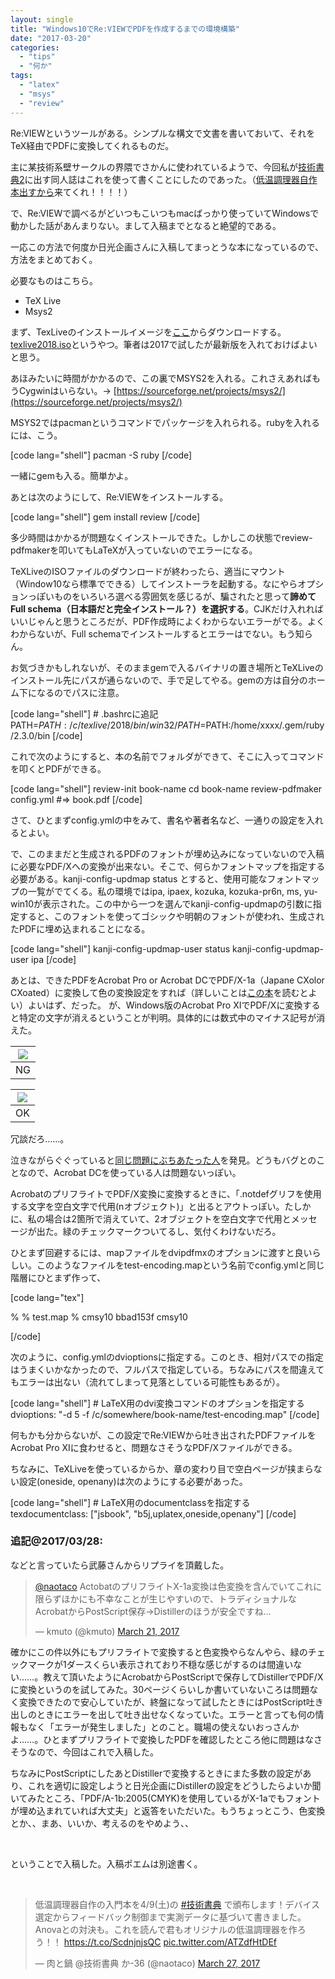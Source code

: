 ```yaml
---
layout: single
title: "Windows10でRe:VIEWでPDFを作成するまでの環境構築"
date: "2017-03-20"
categories: 
  - "tips"
  - "何か"
tags: 
  - "latex"
  - "msys"
  - "review"
---
```


Re:VIEWというツールがある。シンプルな構文で文書を書いておいて、それをTeX経由でPDFに変換してくれるものだ。

主に某技術系壁サークルの界隈でさかんに使われているようで、今回私が[技術書典2](https://techbookfest.org/event/tbf02)に出す同人誌はこれを使って書くことにしたのであった。（[低温調理器自作本出すから](https://techbookfest.org/event/tbf02/circle/5649952705347584)来てくれ！！！！）

で、Re:VIEWで調べるがどいつもこいつもmacばっかり使っていてWindowsで動かした話があんまりない。まして入稿までとなると絶望的である。

一応この方法で何度か日光企画さんに入稿してまっとうな本になっているので、方法をまとめておく。

必要なものはこちら。

- TeX Live
- Msys2

まず、TexLiveのインストールイメージを[ここ](http://ftp.jaist.ac.jp/pub/CTAN/systems/texlive/Images/)からダウンロードする。[texlive2018.iso](http://ftp.jaist.ac.jp/pub/CTAN/systems/texlive/Images/)というやつ。筆者は2017で試したが最新版を入れておけばよいと思う。

あほみたいに時間がかかるので、この裏でMSYS2を入れる。これさえあればもうCygwinはいらない。→ [https://sourceforge.net/projects/msys2/](https://sourceforge.net/projects/msys2/)

MSYS2ではpacmanというコマンドでパッケージを入れられる。rubyを入れるには、こう。

\[code lang="shell"\] pacman -S ruby \[/code\]

一緒にgemも入る。簡単かよ。

あとは次のようにして、Re:VIEWをインストールする。

\[code lang="shell"\] gem install review \[/code\]

多少時間はかかるが問題なくインストールできた。しかしこの状態でreview-pdfmakerを叩いてもLaTeXが入っていないのでエラーになる。

TeXLiveのISOファイルのダウンロードが終わったら、適当にマウント（Window10なら標準でできる）してインストーラを起動する。なにやらオプションっぽいものをいろいろ選べる雰囲気を感じるが、騙されたと思って**諦めてFull schema（日本語だと完全インストール？）を選択する**。CJKだけ入れればいいじゃんと思うところだが、PDF作成時によくわからないエラーがでる。よくわからないが、Full schemaでインストールするとエラーはでない。もう知らん。

お気づきかもしれないが、そのままgemで入るバイナリの置き場所とTeXLiveのインストール先にパスが通らないので、手で足してやる。gemの方は自分のホーム下になるのでパスに注意。

\[code lang="shell"\] # .bashrcに追記 PATH=$PATH:/c/texlive/2018/bin/win32/ PATH=$PATH:/home/xxxx/.gem/ruby/2.3.0/bin \[/code\]

これで次のようにすると、本の名前でフォルダができて、そこに入ってコマンドを叩くとPDFができる。

\[code lang="shell"\] review-init book-name cd book-name review-pdfmaker config.yml #=> book.pdf \[/code\]

さて、ひとまずconfig.ymlの中をみて、書名や著者名など、一通りの設定を入れるとよい。

で、このままだと生成されるPDFのフォントが埋め込みになっていないので入稿に必要なPDF/Xへの変換が出来ない。そこで、何らかフォントマップを指定する必要がある。kanji-config-updmap status とすると、使用可能なフォントマップの一覧がでてくる。私の環境ではipa, ipaex, kozuka, kozuka-pr6n, ms, yu-win10が表示された。この中から一つを選んでkanji-config-updmapの引数に指定すると、このフォントを使ってゴシックや明朝のフォントが使われ、生成されたPDFに埋め込まれることになる。

\[code lang="shell"\] kanji-config-updmap-user status kanji-config-updmap-user ipa \[/code\]

あとは、できたPDFをAcrobat Pro or Acrobat DCでPDF/X-1a（Japane CXolor CXoated）に変換して色の変換設定をすれば（詳しいことは[この本](https://github.com/TechBooster/FirstStepReVIEW)を読むとよい）よいはず、だった。 が、Windows版のAcrobat Pro XIでPDF/Xに変換すると特定の文字が消えるということが判明。具体的には数式中のマイナス記号が消えた。

| ![](https://blog.naotaco.com/assets/images/posts/2017/03/pdf_error.png) |
|:--:|
|  NG |

| ![](https://blog.naotaco.com/assets/images/posts/2017/03/pdf_ok.png) |
|:--:|
|  OK |

冗談だろ……。

泣きながらぐぐっていると[同じ問題にぶちあたった人](http://oku.edu.mie-u.ac.jp/tex/mod/forum/discuss.php?d=1513)を発見。どうもバグとのことなので、Acrobat DCを使っている人は問題ないっぽい。

AcrobatのプリフライトでPDF/X変換に変換するときに、「.notdefグリフを使用する文字を空白文字で代用(nオブジェクト)」と出るとアウトっぽい。たしかに、私の場合は2箇所で消えていて、2オブジェクトを空白文字で代用とメッセージが出た。緑のチェックマークついてるし、気付くわけないだろ。

ひとまず回避するには、mapファイルをdvipdfmxのオプションに渡すと良いらしい。このようなファイルをtest-encoding.mapという名前でconfig.ymlと同じ階層にひとまず作って、

\[code lang="tex"\]

% % test.map % cmsy10 bbad153f cmsy10

\[/code\]

次のように、config.ymlのdvioptionsに指定する。このとき、相対パスでの指定はうまくいかなかったので、フルパスで指定している。ちなみにパスを間違えてもエラーは出ない（流れてしまって見落としている可能性もあるが）。

\[code lang="shell"\] # LaTeX用のdvi変換コマンドのオプションを指定する dvioptions: "-d 5 -f /c/somewhere/book-name/test-encoding.map" \[/code\]

何もかも分からないが、この設定でRe:VIEWから吐き出されたPDFファイルをAcrobat Pro XIに食わせると、問題なさそうなPDF/Xファイルができる。

ちなみに、TeXLiveを使っているからか、章の変わり目で空白ページが挟まらない設定(oneside, openany)は次のようにする必要があった。

\[code lang="shell"\] # LaTeX用のdocumentclassを指定する texdocumentclass: \["jsbook", "b5j,uplatex,oneside,openany"\] \[/code\]

### 追記@2017/03/28:

などと言っていたら武藤さんからリプライを頂戴した。

<blockquote class="twitter-tweet" data-lang="en"><p dir="ltr" lang="ja"><a href="https://twitter.com/naotaco">@naotaco</a> ActobatのプリフライトX-1a変換は色変換を含んでいてこれに限らずほかにも不幸なことが生じやすいので、トラディショナルなAcrobatからPostScript保存→Distillerのほうが安全ですね…</p>— kmuto (@kmuto) <a href="https://twitter.com/kmuto/status/843981656532819968">March 21, 2017</a></blockquote>

<script async src="//platform.twitter.com/widgets.js" charset="utf-8"></script>

確かにこの件以外にもプリフライトで変換すると色変換やらなんやら、緑のチェックマークが1ダースくらい表示されており不穏な感じがするのは間違いない……。教えて頂いたようにAcrobatからPostScriptで保存してDistillerでPDF/Xに変換というのを試してみた。30ページくらいしか書いていないころは問題なく変換できたので安心していたが、終盤になって試したときにはPostScript吐き出しのときにエラーを出して吐き出せなくなっていた。エラーと言っても何の情報もなく「エラーが発生しました」とのこと。職場の使えないおっさんかよ……。ひとまずプリフライトで変換したPDFを確認したところ他に問題はなさそうなので、今回はこれで入稿した。

ちなみにPostScriptにしたあとDistillerで変換するときにまた多数の設定があり、これを適切に設定しようと日光企画にDistillerの設定をどうしたらよいか聞いてみたところ、「PDF/A-1b:2005(CMYK)を使用しているがX-1aでもフォントが埋め込まれていれば大丈夫」と返答をいただいた。もうちょっとこう、色変換とか、、まあ、いいか、考えるのをやめよう、、

 

ということで入稿した。入稿ポエムは別途書く。

 

<blockquote class="twitter-tweet" data-lang="en"><p dir="ltr" lang="ja">低温調理器自作の入門本を4/9(土)の <a href="https://twitter.com/hashtag/%E6%8A%80%E8%A1%93%E6%9B%B8%E5%85%B8?src=hash">#技術書典</a> で頒布します！デバイス選定からフィードバック制御まで実測データに基づいて書きました。Anovaとの対決も。これを読んで君もオリジナルの低温調理器を作ろう！！ <a href="https://t.co/ScdnjnjsQC">https://t.co/ScdnjnjsQC</a> <a href="https://t.co/ATZdfHtDEf">pic.twitter.com/ATZdfHtDEf</a></p>— 肉と鍋 @技術書典 か-36 (@naotaco) <a href="https://twitter.com/naotaco/status/846330210404347904">March 27, 2017</a></blockquote>

<script async src="//platform.twitter.com/widgets.js" charset="utf-8"></script>
